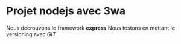 # Projet nodejs avec 3wa

Nous decrouvons le framework **express**
Nous testons en mettant le versioning avec *GIT*